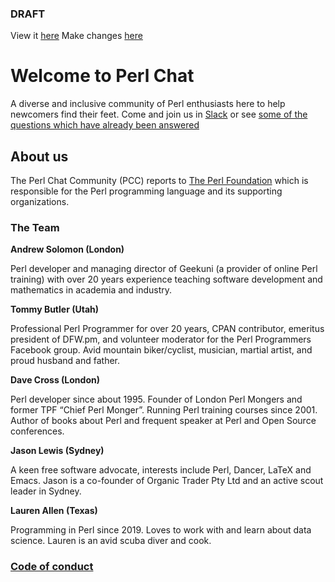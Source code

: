 ### DRAFT

View it [here](https://andrewsolomon.github.io/perl-chat/)
Make changes [here](https://github.com/andrewsolomon/perl-chat/)

# Welcome to Perl Chat

A diverse and inclusive community of Perl enthusiasts here to help newcomers find their feet. Come and join us in [Slack](join-slack.md) or see [some of the questions which have already been answered](https://stackoverflow.com/questions/tagged/perl?tab=Frequent)

## About us

The Perl Chat Community (PCC) reports to [The Perl Foundation](https://www.perlfoundation.org/) which is responsible for the Perl programming language and its supporting organizations.

### The Team

**Andrew Solomon (London)**

Perl developer and managing director of Geekuni (a provider of online Perl training) with over 20 years experience teaching software development and mathematics in academia and industry.

**Tommy Butler (Utah)**

Professional Perl Programmer for over 20 years, CPAN contributor, emeritus president of DFW.pm, and volunteer moderator for the Perl Programmers Facebook group. Avid mountain biker/cyclist, musician, martial artist, and proud husband and father.

**Dave Cross (London)**

Perl developer since about 1995. Founder of London Perl Mongers and former TPF “Chief Perl Monger”. Running Perl training courses since 2001. Author of books about Perl and frequent speaker at Perl and Open Source conferences.

**Jason Lewis (Sydney)**

A keen free software advocate, interests include Perl, Dancer, LaTeX and Emacs. Jason is a co-founder of Organic Trader Pty Ltd and an active scout leader in Sydney.

**Lauren Allen (Texas)**

Programming in Perl since 2019. Loves to work with and learn about data science. Lauren is an avid scuba diver and cook.



### [Code of conduct](cc.md)
